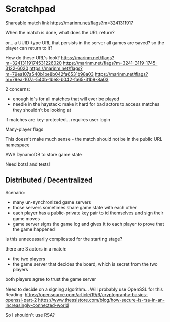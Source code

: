 # Scratchpad

Shareable match link
https://marinm.net/flags?m=3241311917


When the match is done, what does the URL return?

or... a UUID-type URL that persists in the server
all games are saved?
so the player can return to it?

How do these URL's look?
https://marinm.net/flags?m=32413119174531226020
https://marinm.net/flags?m=3241-3119-1745-3122-6020
https://marinm.net/flags?m=79ea107a540b1be8b042fa6531b98a03
https://marinm.net/flags?m=79ea-107a-540b-1be8-b042-fa65-31b9-8a03


2 concerns:
- enough id's for all matches that will ever be played
- needle in the haystack: make it hard for bad actors to access matches they shouldn't be looking at

if matches are key-protected...
requires user login


Many-player flags

This doesn't make much sense - the match should not be in the public URL namespace


AWS DynamoDB to store game state

Need bots! and tests!

## Distributed / Decentralized

Scenario:
- many un-synchronized game servers
- those servers sometimes share game state with each other
- each player has a public-private key pair to id themselves and sign their game moves
- game server signs the game log and gives it to each player to prove that the game happened

is this unnecessarily complicated for the starting stage?

there are 3 actors in a match:
- the two players
- the game server that decides the board, which is secret from the two players

both players agree to trust the game server

Need to decide on a signing algorithm...
Will probably use OpenSSL for this
Reading:
https://opensource.com/article/19/6/cryptography-basics-openssl-part-2
https://www.thesslstore.com/blog/how-secure-is-rsa-in-an-increasingly-connected-world

So I shouldn't use RSA?